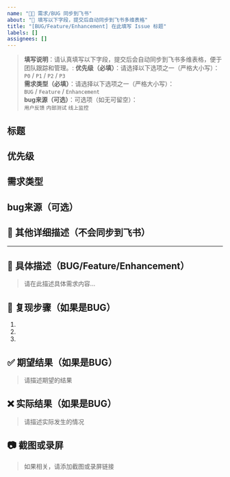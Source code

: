 ```yaml
---
name: "🐛✨ 需求/BUG 同步到飞书"
about: "📝 填写以下字段，提交后自动同步到飞书多维表格"
title: "[BUG/Feature/Enhancement] 在此填写 Issue 标题"
labels: []
assignees: []
---
```

> **填写说明**：请认真填写以下字段，提交后会自动同步到飞书多维表格，便于团队跟踪和管理。:
> **优先级（必填）**：请选择以下选项之一（严格大小写）：  
> `P0` / `P1` / `P2` / `P3`  
> **需求类型（必填）**：请选择以下选项之一（严格大小写）：  
> `BUG` / `Feature` / `Enhancement`  
> **bug来源（可选）**：可选项（如无可留空）：  
> `用户反馈`
> `内部测试` 
> `线上监控`

## 标题


## 优先级  


## 需求类型  


## bug来源（可选）  



## 📖 其他详细描述（不会同步到飞书）
---
## 📝 具体描述（BUG/Feature/Enhancement）
> 请在此描述具体需求内容...


## 🔄 复现步骤（如果是BUG）
1. 
2. 
3. 

## ✅ 期望结果（如果是BUG）
> 请描述期望的结果

## ❌ 实际结果（如果是BUG）
> 请描述实际发生的情况

## 📷 截图或录屏
> 如果相关，请添加截图或录屏链接

